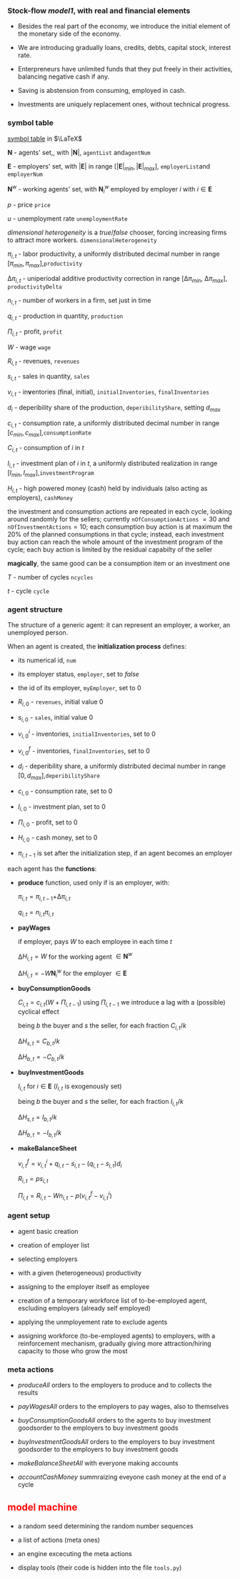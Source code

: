 ### Stock-flow *model1*, with real and financial elements

- Besides the real part of the economy, we introduce the initial element of the monetary side of the economy.

  

- We are introducing gradually loans, credits, debts, capital stock, interest rate.



- Enterpreneurs have unlimited funds that they put freely in their activities, balancing negative cash if any.

  

- Saving is abstension from consuming, employed in cash.



- Investments are uniquely replacement ones, without technical progress.

  

### symbol table

[symbol table](https://oeis.org/wiki/List_of_LaTeX_mathematical_symbols) in $\LaTeX$ 

$\mathbf{N}$ - agents' set,, with $|\mathbf{N}|$, `agentList` and`agentNum`

$\mathbf{E}$ - employers' set, with $|\mathbf{E}|$ in range $[|\mathbf{E}|_{min},|\mathbf{E}|_{max}]$,  `employerList`and `employerNum`

$\mathbf{N}^w$ - working agents' set, with $\mathbf{N}^w_i$ employed by employer $i$ with $i \in \mathbf{E}$

$p$ - price `price`

$u$ - unemployment rate `unemploymentRate`

$dimensional~heterogeneity$ is a $true/false$ chooser, forcing increasing firms to attract more workers. `dimensionalHeterogeneity`

$\pi_{i,t}$ - labor productivity, a uniformly distributed decimal number in range $[\pi_{min},\pi_{max}]$,`productivity`

&Delta;$\pi_{i,t}$ - uniperiodal additive productivity correction in range $[$&Delta;$\pi_{min},$ &Delta;$\pi_{max}]$, `productivityDelta`

$n_{i,t}$ - number of workers in a firm, set just in time

$q_{i,t}$ - production in quantity, `production`

$\Pi_{i,t}$ - profit, `profit`

$W$ - wage `wage`

$R_{i,t}$ - revenues, `revenues`

$s_{i,t}$ - sales in quantity, `sales`

$v_{i,t}$ - in**v**entories (final, initial), `initialInventories`, `finalInventories`

$d_{i}$ - deperibility share of the production, `deperibilityShare`, setting $d_{max}$

$c_{i,t}$ - consumption rate, a uniformly distributed decimal number in range $[c_{min},c_{max}]$,`consumptionRate`

$C_{i,t}$ - consumption of $i$ in $t$

$I_{i,t}$  - investment plan  of $i$ in $t$, a uniformly distributed realization in range $[I_{min},I_{max}]$,`investmentProgram`

$H_{i,t}$  - high powered money (cash) held by individuals (also acting as employers), `cashMoney`

the investment and consumption actions are repeated in each cycle, looking around randomly for the sellers; currently `nOfConsumptionActions` $=30$ and `nOfInvestmentActions`$=10$; each consumption buy action is at maximum the 20% of the planned consumptions in that cycle; instead, each investment buy action can reach the whole amount of the investment program of the cycle; each buy action is limited by the residual capabilty of the seller

**magically**, the same good can be a consumption item or an investment one

$T$ - number of cycles `ncycles`

$t$ - cycle `cycle`

### agent structure

The structure of a generic agent: it can represent an employer, a worker, an unemployed person.

When an agent is created, the **initialization process** defines:

- its numerical id, `num`

- its employer status, `employer`, set to $false$
- the id of its employer, `myEmployer`, set to $0$
- $R_{i,0}$ - `revenues`, initial value  $0$
- $s_{i,0}$ - `sales`, initial value  $0$
- $v^i_{i,0}$ - inventories, `initialInventories`, set to $0$ 
- $v^f_{i,0}$ - inventories, `finalInventories`, set to $0$ 
- $d_{i}$ - deperibility share, a uniformly distributed decimal number in range $[0,d_{max}]$,`deperibilityShare`
- $c_{i,0}$ - consumption rate, set to $0$
- $I_{i,0}$  - investment plan, set to $0$
- $\Pi_{i,0}$ - profit, set to $0$
- $H_{i,0}$ - cash money, set to $0$



- $\pi_{i,t-1}$ is set after the initialization step, if an agent becomes an employer



each agent has the **functions**:



- **produce** function, used only if is an employer, with:

  $\pi_{i,t}=\pi_{i,t-1}+$&Delta;$\pi_{i,t}$

  $q_{i,t}=n_{i,t} \pi_{i,t}$

  

- **payWages**

  if employer, pays $W$ to each employee in each time $t$

  &Delta;$H_{i,t}=W$ for the working agent $\in \mathbf{N}^w$ 

  &Delta;$H_{i,t}=-W \mathbf{N}^w_i$ for the employer $\in \mathbf{E}$ 

  

- **buyConsumptionGoods** 

  $C_{i,t}=c_{i,t} (W+\Pi_{i,t-1})$ 	using $\Pi_{i,t-1}$ we introduce a lag with a (possible) cyclical effect

  being $b$ the buyer and $s$ the seller, for each fraction $C_{i,t}/k$

  &Delta;$H_{s,t}=C_{b,t}/k$

  &Delta;$H_{b,t}=-C_{b,t}/k$

  

- **buyInvestmentGoods**

  $I_{i,t}$ for $i \in \mathbf{E}$  ($I_{i,t}$ is exogenously set)

  being $b$ the buyer and $s$ the seller, for each fraction $I_{i,t}/k$

  &Delta;$H_{s,t}=I_{b,t}/k$

  &Delta;$H_{b,t}=-I_{b,t}/k$

  

- **makeBalanceSheet**

  $v^f_{i,t}=v^i_{i,t}+q_{i,t}-s_{i,t}-(q_{i,t}-s_{i,t}) d_{i}$

  $R_{i,t}=p s_{i,t}$

  $\Pi_{i,t}=R_{i,t}-W n_{i,t}-p(v^f_{i,t}-v^i_{i,t})$



### agent setup

- agent basic creation

  

- creation of employer list

  

- selecting employers

  

- with a given (heterogeneous) productivity

  

- assigning to the employer itself as employee

  

- creation of a temporary workforce list of to-be-employed agent, escluding employers (already self employed)

  

- applying the unmployement rate to exclude agents

  

- assigning workforce (to-be-employed agents) to employers, with a reinforcement mechanism, gradually giving more attraction/hiring capacity to those who grow the most



### meta actions



- *produceAll* orders to the employers to produce and to collects the results

  

- *payWagesAll* orders to the employers to pay wages, also to themselves

  

- *buyConsumptionGoodsAll* orders to the agents to buy investment goodsorder to the employers to buy investment goods

  

- *buyInvestmentGoodsAll* orders to the employers to buy investment goodsorder to the employers to buy investment goods



- *makeBalanceSheetAll* with everyone making accounts



- *accountCashMoney* summraizing eveyone cash money at the end of a cycle



## <p style="color:red">model machine</p>

- a random seed determining the random number sequences



- a list of actions (meta ones)



- an engine excecuting the meta actions



- display tools (their code is hidden into the file `tools.py`)

